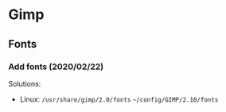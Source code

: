 # Gimp

## Fonts
### Add fonts (2020/02/22)
Solutions:
- Linux: `/usr/share/gimp/2.0/fonts` `~/config/GIMP/2.10/fonts`
  
